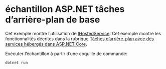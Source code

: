 # <a name="aspnet-core-background-tasks-sample"></a>échantillon ASP.NET tâches d’arrière-plan de base

Cet exemple montre l’utilisation de [IHostedService](https://docs.microsoft.com/dotnet/api/microsoft.extensions.hosting.ihostedservice). Cet exemple montre les fonctionnalités décrites dans la rubrique [Tâches d’arrière-plan avec des services hébergés dans ASP.NET Core](https://docs.microsoft.com/aspnet/core/fundamentals/host/hosted-services).

Exécuter l’échantillon à partir d’une coquille de commande:

```
dotnet run
```
